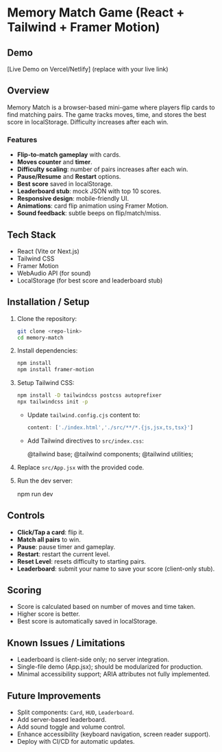 # Memory Match Game (React + Tailwind + Framer Motion)

## Demo

\[Live Demo on Vercel/Netlify] (replace with your live link)

## Overview

Memory Match is a browser-based mini-game where players flip cards to find matching pairs. The game tracks moves, time, and stores the best score in localStorage. Difficulty increases after each win.

### Features

* **Flip-to-match gameplay** with cards.
* **Moves counter** and **timer**.
* **Difficulty scaling**: number of pairs increases after each win.
* **Pause/Resume** and **Restart** options.
* **Best score** saved in localStorage.
* **Leaderboard stub**: mock JSON with top 10 scores.
* **Responsive design**: mobile-friendly UI.
* **Animations**: card flip animation using Framer Motion.
* **Sound feedback**: subtle beeps on flip/match/miss.

## Tech Stack

* React (Vite or Next.js)
* Tailwind CSS
* Framer Motion
* WebAudio API (for sound)
* LocalStorage (for best score and leaderboard stub)

## Installation / Setup

1. Clone the repository:

   ```bash
   git clone <repo-link>
   cd memory-match
   ```
2. Install dependencies:

   ```bash
   npm install
   npm install framer-motion
   ```
3. Setup Tailwind CSS:

   ```bash
   npm install -D tailwindcss postcss autoprefixer
   npx tailwindcss init -p
   ```

   * Update `tailwind.config.cjs` content to:

     ```js
     content: ['./index.html','./src/**/*.{js,jsx,ts,tsx}']
     ```
   * Add Tailwind directives to `src/index.css`:

    
     @tailwind base;
     @tailwind components;
     @tailwind utilities;
  
4. Replace `src/App.jsx` with the provided code.
5. Run the dev server:

   npm run dev
 

## Controls

* **Click/Tap a card**: flip it.
* **Match all pairs** to win.
* **Pause**: pause timer and gameplay.
* **Restart**: restart the current level.
* **Reset Level**: resets difficulty to starting pairs.
* **Leaderboard**: submit your name to save your score (client-only stub).

## Scoring

* Score is calculated based on number of moves and time taken.
* Higher score is better.
* Best score is automatically saved in localStorage.


## Known Issues / Limitations

* Leaderboard is client-side only; no server integration.
* Single-file demo (App.jsx); should be modularized for production.
* Minimal accessibility support; ARIA attributes not fully implemented.

## Future Improvements

* Split components: `Card`, `HUD`, `Leaderboard`.
* Add server-based leaderboard.
* Add sound toggle and volume control.
* Enhance accessibility (keyboard navigation, screen reader support).
* Deploy with CI/CD for automatic updates.
